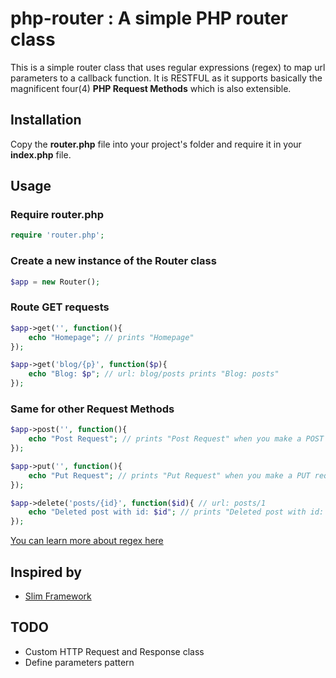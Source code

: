 # php-router : A simple PHP router class
This is a simple router class that uses regular expressions (regex) to map url parameters to a callback function. It is RESTFUL as it supports basically the magnificent four(4) **PHP Request Methods** which is also extensible.

## Installation
Copy the **router.php** file into your project's folder and require it in your **index.php** file.

## Usage

### Require router.php
```php
require 'router.php';

```
### Create a new instance of the Router class

```php
$app = new Router();
```
### Route GET requests
```php
$app->get('', function(){
    echo "Homepage"; // prints "Homepage"
});

$app->get('blog/{p}', function($p){
    echo "Blog: $p"; // url: blog/posts prints "Blog: posts"
});
```
### Same for other Request Methods
```php
$app->post('', function(){
    echo "Post Request"; // prints "Post Request" when you make a POST request to the homepage
});

$app->put('', function(){
    echo "Put Request"; // prints "Put Request" when you make a PUT request to the homepage
});

$app->delete('posts/{id}', function($id){ // url: posts/1
    echo "Deleted post with id: $id"; // prints "Deleted post with id: 1" when you make a posts request to the homepage
});

```

[You can learn more about regex here](http://regexr.com/ "RegExr: Learn, build & test RegEx")

## Inspired by
* [Slim Framework](http://www.slimframework.com/ "Slim Framework")

## TODO
* Custom HTTP Request and Response class
* Define parameters pattern

